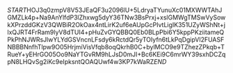$START$HOJ3q0zmpV8V53JEaQF3u2096lU+5LdryaTYunuXc01MXWWTAhJGMZLk4p+Na9AnYlfdP3lZhxwg5dyY36TNw3BsPrxj+xslGMWgTMSwVySowkXPrzddGKzV3QWBiR2OkOax4ntLirK2uf6eAUpGcPIvtLigIK351UZyWShNt+jlxQJRT4FrRam9lyV8dTUI4+pHuZvGYQBBQ0Eb0BLpPbi6Y5kppPKziitameQPkPhNJWRsJlwYLYdGSVncnLFsdy6kRctdQr5yTOIyfn6tLkPqDgipVl2FUASFNBBBNnfhTlpw9O05HrjmiVisVfqb8oqQkrhB0C+bylMCO9e9TZhezZPkqb+TRueY+yEHrGO05Oo9NaYTGvRM9hLJsD0mJI+Bc6KEi9C6mrWY39sxhDCZqpN8LHQvSg2iKc9eIpksntQOAQUwf4w3KP7kWaRZ$END$